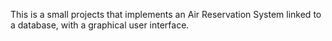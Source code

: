 This is a small projects that implements an Air Reservation System linked to a database, with a graphical user interface.

